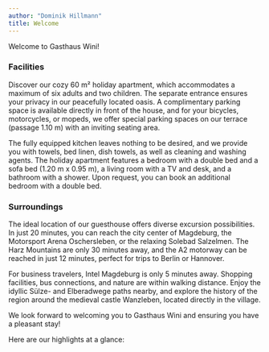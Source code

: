 ```yaml
---
author: "Dominik Hillmann"
title: Welcome
---
```


Welcome to Gasthaus Wini!

### Facilities

Discover our cozy 60 m² holiday apartment, which accommodates a maximum of six adults and two 
children. 
The separate entrance ensures your privacy in our peacefully located oasis.
A complimentary parking space is available directly in front of the house, and for your bicycles, 
motorcycles, or mopeds, we offer special parking spaces on our terrace (passage 1.10 m) with an 
inviting seating area.

The fully equipped kitchen leaves nothing to be desired, and we provide you with towels, bed linen, 
dish towels, as well as cleaning and washing agents.
The holiday apartment features a bedroom with a double bed and a sofa bed (1.20 m x 0.95 m), a 
living room with a TV and desk, and a bathroom with a shower.
Upon request, you can book an additional bedroom with a double bed.

### Surroundings

The ideal location of our guesthouse offers diverse excursion possibilities. In just 20 minutes,
you can reach the city center of Magdeburg, the Motorsport Arena Oschersleben, or the relaxing 
Solebad Salzelmen.
The Harz Mountains are only 30 minutes away, and the A2 motorway can be reached in just 12 minutes,
perfect for trips to Berlin or Hannover.

For business travelers, Intel Magdeburg is only 5 minutes away.
Shopping facilities, bus connections, and nature are within walking distance.
Enjoy the idyllic Sülze- and Elberadwege paths nearby, and explore the history of the region around
the medieval castle Wanzleben, located directly in the village.

We look forward to welcoming you to Gasthaus Wini and ensuring you have a pleasant stay!

Here are our highlights at a glance:

